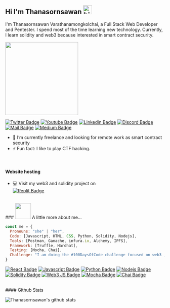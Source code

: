 ## Hi I'm Thanasornsawan <img src="https://user-images.githubusercontent.com/1303154/88677602-1635ba80-d120-11ea-84d8-d263ba5fc3c0.gif" width="28px" alt="hi">

I'm Thanasornsawan Varathanamongkolchai, a Full Stack Web Developer and Pentester. I spend most of the time learning new technology.
Currently, I learn solidity and web3 because interested in smart contract security.
<br />

<img align='center' src="https://media.giphy.com/media/ieyl9zmCjO4b4t6qoY/giphy.gif" width="230">

<br />

[![Twitter Badge](https://img.shields.io/badge/-@thanasornsawan-1ca0f1?style=flat&labelColor=1ca0f1&logo=twitter&logoColor=white&link=https://twitter.com/thanasornsawan)](https://twitter.com/thanasornsawan) [![Youtube Badge](https://img.shields.io/badge/-thanasornsawan-e74c3c?style=flat&labelColor=e74c3c&logo=youtube&logoColor=white)](https://www.youtube.com/c/wisdomgoodyploy) [![Linkedin Badge](https://img.shields.io/badge/-thanasornsawan-0e76a8?style=flat&labelColor=0e76a8&logo=linkedin&logoColor=white)](https://www.linkedin.com/in/thanasornsawan/) [![Discord Badge](https://img.shields.io/badge/-wisdomgoody-5865F2??style=for-the-badge&logo=discord&logoColor=white)](https://discordapp.com/users/662888952973230085) [![Mail Badge](https://img.shields.io/badge/-thanasornsawan-c0392b?style=flat&labelColor=c0392b&logo=gmail&logoColor=white)](mailto:thanasornsawan.h@gmail.com) [![Medium Badge](https://img.shields.io/badge/thanasornsawan-12100E?style=flat&logo=medium&logoColor=white)](https://wisdomgoody.medium.com/)

<!-- TODO: Add last video link -->

- 🔭 I’m currently freelance and looking for remote work as smart contract security
- ⚡ Fun fact: I like to play CTF hacking.

<br />

#### Website hosting
- :computer: Visit my web3 and solidity project on <br />
  [![Replit Badge](https://img.shields.io/badge/replit-@thanasornsawan-1ca0f1?style=flat&labelColor=61DA&logoColor=white)](https://replit.com/@thanasornsawan/) 

<br >
### <img src="https://media.giphy.com/media/VgCDAzcKvsR6OM0uWg/giphy.gif" width="50"> A little more about me...  

```javascript
const me = {
  Pronouns: "she" | "her",
  Code: [Javascript, HTML, CSS, Python, Solidity, Nodejs],
  Tools: [Postman, Ganache, infura.io, Alchemy, IPFS],
  Framework: [Truffle, Hardhat],
  Testing: [Mocha, Chai],
  Challenge: "I am doing the #100DaysOfCode challenge focused on web3 ,solidity and smart contract security"
}
```
[![React Badge](https://img.shields.io/badge/React-20232A?style=for-the-badge&logo=react&logoColor=61DAFB)](#) [![Javascript Badge](https://img.shields.io/badge/JavaScript-323330?style=for-the-badge&logo=javascript&logoColor=F7DF1)](#) [![Python Badge](https://img.shields.io/badge/Python-FFD43B?style=for-the-badge&logo=python&logoColor=blue)](#) [![Nodejs Badge](https://img.shields.io/badge/Node.js-339933?style=for-the-badge&logo=nodedotjs&logoColor=white)](#) [![Solidity Badge](https://img.shields.io/badge/Solidity-e6e6e6?style=for-the-badge&logo=solidity&logoColor=black)](#) [![Web3 JS Badge](https://img.shields.io/badge/web3.js-F16822?style=for-the-badge&logo=web3.js&logoColor=white)](#)  [![Mocha Badge](https://img.shields.io/badge/Mocha-8D6748?style=for-the-badge&logo=Mocha&logoColor=white)](#) [![Chai Badge](https://img.shields.io/badge/chai-A30701?style=for-the-badge&logo=chai&logoColor=white)](#)

<br />
#### Github Stats
<br />

![Thanasornsawan's github stats](https://github-readme-stats.vercel.app/api?username=thanasornsawan&count_private=true&theme=tokyonight&hide=contribs,prs)